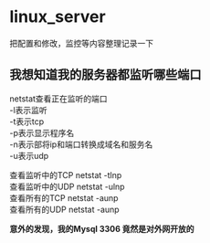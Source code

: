 # linux_server

把配置和修改，监控等内容整理记录一下


## 我想知道我的服务器都监听哪些端口

netstat查看正在监听的端口  
-l表示监听  
-t表示tcp   
-p表示显示程序名  
-n表示部将ip和端口转换成域名和服务名  
-u表示udp   

查看监听中的TCP  netstat -tlnp  
查看监听中的UDP  netstat -ulnp    
查看所有的TCP   netstat -aunp  
查看所有的UDP   netstat -aunp  

**意外的发现，我的Mysql 3306 竟然是对外网开放的**  

